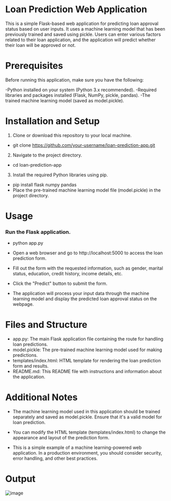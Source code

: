 # Loan Prediction Web Application
This is a simple Flask-based web application for predicting loan approval status based on user inputs. It uses a machine learning model that has been previously trained and saved using pickle. Users can enter various factors related to their loan application, and the application will predict whether their loan will be approved or not.

# Prerequisites
Before running this application, make sure you have the following:

-Python installed on your system (Python 3.x recommended).
-Required libraries and packages installed (Flask, NumPy, pickle, pandas).
-The trained machine learning model (saved as model.pickle).
# Installation and Setup
1. Clone or download this repository to your local machine.

- git clone https://github.com/your-username/loan-prediction-app.git
  
2. Navigate to the project directory.

- cd loan-prediction-app
  
3. Install the required Python libraries using pip.
   
- pip install flask numpy pandas
- Place the pre-trained machine learning model file (model.pickle) in the project directory.
  
# Usage
### Run the Flask application.

- python app.py
- Open a web browser and go to http://localhost:5000 to access the loan prediction form.

- Fill out the form with the requested information, such as gender, marital status, education, credit history, income details, etc.

- Click the "Predict" button to submit the form.

- The application will process your input data through the machine learning model and display the predicted loan approval status on the webpage.

# Files and Structure
- app.py: The main Flask application file containing the route for handling loan predictions.
- model.pickle: The pre-trained machine learning model used for making predictions.
- templates/index.html: HTML template for rendering the loan prediction form and results.
- README.md: This README file with instructions and information about the application.
# Additional Notes
- The machine learning model used in this application should be trained separately and saved as model.pickle. Ensure that it's a valid model for loan prediction.

- You can modify the HTML template (templates/index.html) to change the appearance and layout of the prediction form.

- This is a simple example of a machine learning-powered web application. In a production environment, you should consider security, error handling, and other best practices.

# Output 
![image](https://github.com/Spraveen8-chary/loan-prediction/assets/108536707/b5e5e27b-167f-4641-9d03-b191b8c2afae)
